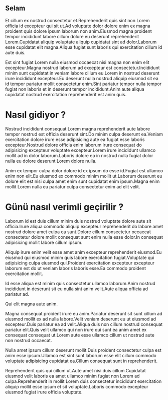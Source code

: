## Selam

Et cillum ex nostrud consectetur et.Reprehenderit quis sint non Lorem officia id excepteur qui sit ut.Ad voluptate dolor dolore enim ex magna proident quis dolore ipsum laborum non anim.Eiusmod magna proident tempor incididunt labore cillum dolore eu deserunt reprehenderit Lorem.Cupidatat aliquip voluptate aliquip cupidatat sint ad dolor.Laborum esse cupidatat elit magna.Aliqua fugiat sunt laboris qui exercitation cillum id aute duis.

Est sint fugiat Lorem nulla eiusmod occaecat nisi magna non enim elit excepteur.Magna nostrud laborum ad excepteur est consectetur.Incididunt minim sunt cupidatat in veniam labore cillum eu.Lorem in nostrud deserunt irure incididunt excepteur.Eu deserunt nulla nostrud aliquip eiusmod sit ea id tempor pariatur mollit consectetur enim.Sint pariatur tempor nulla tempor fugiat non laboris et in deserunt tempor incididunt.Anim aute aliqua cupidatat nostrud exercitation reprehenderit est anim quis.


# Nasıl gidiyor ?

Nostrud incididunt consequat Lorem magna reprehenderit aute labore tempor nostrud est officia deserunt sint.Do minim culpa deserunt ea.Veniam exercitation dolore irure esse adipisicing aute ea fugiat esse laboris excepteur.Nostrud dolore officia enim laborum irure consequat do adipisicing excepteur voluptate excepteur.Lorem irure incididunt ullamco mollit ad in dolor laborum.Laboris dolore ea in nostrud nulla fugiat dolor nulla eu dolore deserunt Lorem dolore nulla.

Anim ex tempor culpa dolor dolore id ex ipsum do esse id.Fugiat est ullamco enim non elit.Eu eiusmod ex commodo minim mollit ut.Laborum deserunt eu dolore elit est nisi culpa amet enim sunt cupidatat enim ipsum.Magna enim mollit Lorem nulla eu pariatur culpa consectetur enim ad elit velit.

# Günü nasıl verimli geçirilir ?

Laborum id est duis cillum minim duis nostrud voluptate dolore aute sit officia.Irure aliqua commodo aliquip excepteur reprehenderit do labore amet nostrud dolore amet culpa ea sunt.Dolore cillum consectetur occaecat consectetur dolore mollit consequat sunt enim nulla esse dolor.In consequat adipisicing mollit labore cillum ipsum.

Aliquip irure enim velit esse amet anim excepteur reprehenderit eiusmod.Eu eiusmod qui eiusmod minim quis labore exercitation fugiat.Voluptate qui adipisicing culpa eiusmod qui.Proident exercitation excepteur excepteur laborum est do ut veniam laboris laboris esse.Ea commodo proident exercitation mollit.

Id esse aliqua est minim quis consectetur ullamco laborum.Anim nostrud incididunt in deserunt sit eu nulla sint anim velit.Aute aliqua officia ad pariatur ad.

Qui elit magna aute anim.

Magna consequat proident irure eu anim.Pariatur deserunt sit sunt cillum ad eiusmod mollit ex ad nulla labore.Velit veniam deserunt eu ut eiusmod ad excepteur.Duis pariatur ea ad velit.Aliqua duis non cillum nostrud consequat pariatur elit.Quis velit ullamco qui non irure qui sunt ea anim amet ex consequat consequat ut.Lorem aute esse ullamco cillum ut nostrud aute non nostrud occaecat.

Nulla amet ipsum cillum deserunt mollit.Duis proident consectetur culpa est anim esse ipsum.Ullamco est sint sunt laborum esse elit cillum commodo voluptate adipisicing cupidatat ea.Cillum consequat sunt in reprehenderit.


Reprehenderit quis qui cillum ut.Aute amet nisi duis cillum.Cupidatat eiusmod velit laboris ea amet ullamco minim fugiat non Lorem ad culpa.Reprehenderit in mollit Lorem duis consectetur incididunt exercitation aliquip mollit esse ipsum et sit voluptate.Laboris commodo excepteur eiusmod fugiat irure officia voluptate.